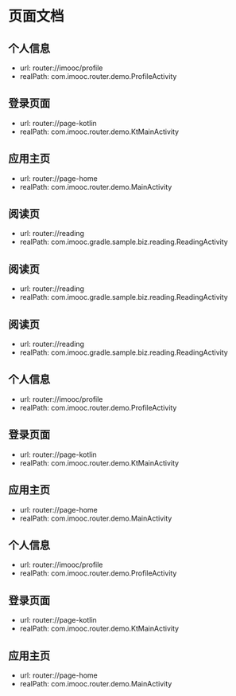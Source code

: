 # 页面文档

## 个人信息 
- url: router://imooc/profile 
- realPath: com.imooc.router.demo.ProfileActivity 

## 登录页面 
- url: router://page-kotlin 
- realPath: com.imooc.router.demo.KtMainActivity 

## 应用主页 
- url: router://page-home 
- realPath: com.imooc.router.demo.MainActivity 

## 阅读页 
- url: router://reading 
- realPath: com.imooc.gradle.sample.biz.reading.ReadingActivity 

## 阅读页 
- url: router://reading 
- realPath: com.imooc.gradle.sample.biz.reading.ReadingActivity 

## 阅读页 
- url: router://reading 
- realPath: com.imooc.gradle.sample.biz.reading.ReadingActivity 

## 个人信息 
- url: router://imooc/profile 
- realPath: com.imooc.router.demo.ProfileActivity 

## 登录页面 
- url: router://page-kotlin 
- realPath: com.imooc.router.demo.KtMainActivity 

## 应用主页 
- url: router://page-home 
- realPath: com.imooc.router.demo.MainActivity 

## 个人信息 
- url: router://imooc/profile 
- realPath: com.imooc.router.demo.ProfileActivity 

## 登录页面 
- url: router://page-kotlin 
- realPath: com.imooc.router.demo.KtMainActivity 

## 应用主页 
- url: router://page-home 
- realPath: com.imooc.router.demo.MainActivity 

